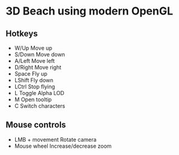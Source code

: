 # 3D Beach using modern OpenGL

## Hotkeys

- W/Up      Move up
- S/Down    Move down
- A/Left    Move left
- D/Right   Move right
- Space     Fly up
- LShift    Fly down
- LCtrl     Stop flying
- L         Toggle Alpha LOD
- M         Open tooltip
- C         Switch characters

## Mouse controls

- LMB + movement    Rotate camera
- Mouse wheel       Increase/decrease zoom
